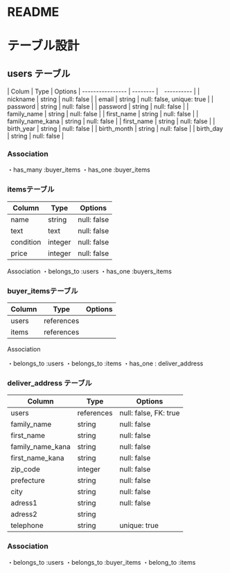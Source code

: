 # README


# テーブル設計


## users テーブル

| Colum            | Type     |  Options
| ---------------- | -------- |　---------- |
| nickname         | string   | null: false | 
| email	           | string   |	null: false, unique: true |
| password         | string   |	null: false |
| password         | string   |	null: false |
| family_name	     | string   | null: false |
| first_name	     | string   | null: false |
| family_name_kana | string   | null: false |
| first_name       | string   |	null: false |
| birth_year	     | string   |	null: false |
| birth_month      | string   |	null: false |
| birth_day        | string   |	null: false |

### Association

・has_many :buyer_items
・has_one :buyer_items


### itemsテーブル
| Column         | Type       | Options
| -------------- | ---------- | ----------  |
| name           | string     | null: false |
| text           | text       | null: false |
| condition	     | integer    | null: false |
| price          | integer    | null: false |

Association
・belongs_to :users
・has_one :buyers_items

### buyer_itemsテーブル
| Column             | Type       | Options
| ------------------ | ---------- | ---------- |
| users              | references | 
| items              | references | 

Association

・belongs_to :users
・belongs_to :items
・has_one : deliver_address


### deliver_address テーブル

| Column           | Type	      | Options
| ---------------- | ---------- | ----------- |
| users            | references | null: false, FK: true |
| family_name      | string     | null: false |
| first_name       | string     | null: false |
| family_name_kana | string	    | null: false |
| first_name_kana  | string     |	null: false |
| zip_code         | integer    | null: false |
| prefecture       | string	    | null: false |
| city             | string     | null: false |
| adress1          | string     | null: false | 
| adress2          | string     |
| telephone	       | string     | unique: true |

### Association

・belongs_to :users
・belongs_to :buyer_items
・belong_to :items


